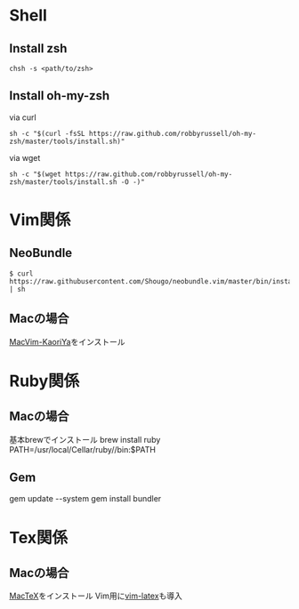 # Shell

## Install zsh

    chsh -s <path/to/zsh>

## Install oh-my-zsh

via curl

    sh -c "$(curl -fsSL https://raw.github.com/robbyrussell/oh-my-zsh/master/tools/install.sh)"

via wget

    sh -c "$(wget https://raw.github.com/robbyrussell/oh-my-zsh/master/tools/install.sh -O -)"

# Vim関係

## NeoBundle

    $ curl https://raw.githubusercontent.com/Shougo/neobundle.vim/master/bin/install.sh | sh

## Macの場合

[MacVim-KaoriYa](https://github.com/splhack/macvim-kaoriya)をインストール

# Ruby関係

## Macの場合

基本brewでインストール
brew install ruby
PATH=/usr/local/Cellar/ruby/<ruby version>/bin:$PATH

## Gem

gem update --system
gem install bundler

# Tex関係

## Macの場合

[MacTeX](https://www.tug.org/mactex/)をインストール
Vim用に[vim-latex](https://github.com/vim-latex/vim-latex)も導入
